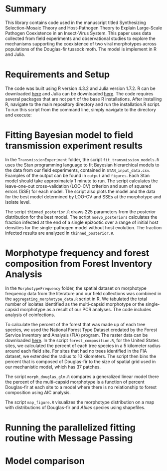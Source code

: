 # Summary

This library contains code used in the manuscript titled Synthesizing Selection-Mosaic Theory and Host-Pathogen Theory to Explain Large-Scale Pathogen Coexistence in an Insect-Virus System. This paper uses data collected from field experiments and observational studies to explore the mechanisms supporting the coexistence of two viral morphotypes across populations of the Douglas-fir tussock moth. The model is implement in R and Julia. 

# Requirements and Setup

The code was built using R version 4.3.2 and Julia version 1.7.2.  R can be downloaded [here](https://www.r-project.org) and Julia can be downloaded [here](https://julialang.org/downloads/). The code requires several packages that are not part of the base R installations. After installing R, navigate to the main repository directory and run the installation.R script. To run this script from the command line, simply navigate to the directory and execute:

# Fitting Bayesian model to field transmission experiment results

In the `TransmissionExperiment` folder, the script `fit_transmission_models.R` uses the Stan programming language to fit Bayesian hierarchical models to the data from our field experiments, contained in `STAN_input_data.csv`. Examples of the output can be found in `output` and `figures`. Each Stan model should take approximately 1 minute to run. The script calculates the leave-one-out cross-validation (LOO-CV) criterion and sum of squared errors (SSE) for each model. The script also plots the model and the data for the best model determined by LOO-CV and SSEs at the morphotype and isolate level. 

The script `thinned_posterior.R` draws 225 parameters from the posterior distribution for the best model. The script `noevo_posteriors` calculates the fraction infected at the end of a single epizootic over a range of initial host densities for the single-pathogen model without host evolution. The fraction infected results are analyzed in `thinned_posterior.R`.
 
# Morphotype frequency and forest composition from Forest Inventory Analysis

In the `MorphotypeFrequency` folder, the spatial dataset on morphotype frequency data from the literature and our field collections was combined in the `aggregating_morphotype_data.R` script in R. We tabulated the total number of isolates identified as the multi-capsid morphotype or the single-capsid morphotype as a result of our PCR analyses. The code includes analysis of coinfections. 

To calculate the percent of the forest that was made up of each tree species, we used the National Forest Type Dataset credated by the Forest Service Inventory and Analysis (FIA) program. The raster data can be downloaded [here](https://data.fs.usda.gov/geodata/rastergateway/forest_type/). In the script `forest_composition.R`, for the United States sites, we calculated the percent of each tree species in a 5 kilometer radius around each field site. For sites that had no trees identified in the FIA dataset, we extended the radius to 10 kilometers. The script then bins the percent that is composed of Douglas-fir to the size of spatial grid used in our mechanistic model, which has 37 patches. 

The script `morph_douglas_glm.R` compares a generalized linear model there the percent of the multi-capsid morphotype is a function of percent Douglas-fir at each site to a model where there is no relationship to forest composition using AIC analysis. 

The script `map_figure.R` visualizes the morphotype distribution on a map with distributions of Douglas-fir and *Abies* species using shapefiles.

# Running the parallelized fitting routine with Message Passing

# Model comparison


